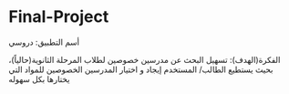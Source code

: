 # Final-Project
 
أسم التطبيق: دروسي

الفكرة(الهدف): تسهيل البحث عن مدرسين خصوصين لطلاب المرحلة الثانوية(حالياً)، بحيث يستطيع الطالب/ المستخدم 
إيجاد و اختيار المدرسين الخصوصين للمواد التي يختارها بكل سهوله 
